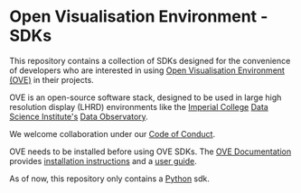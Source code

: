 # Open Visualisation Environment - SDKs

This repository contains a collection of SDKs designed for the convenience of developers who are interested in using [Open Visualisation Environment (OVE)](https://github.com/ove/ove) in their projects.

OVE is an open-source software stack, designed to be used in large high resolution display (LHRD) environments like the [Imperial College](http://www.imperial.ac.uk) [Data Science Institute's](http://www.imperial.ac.uk/data-science/) [Data Observatory](http://www.imperial.ac.uk/data-science/data-observatory/).

We welcome collaboration under our [Code of Conduct](https://github.com/ove/ove-apps/blob/master/CODE_OF_CONDUCT.md).

OVE needs to be installed before using OVE SDKs. The [OVE Documentation](https://dsi.gitbook.io/ove) provides [installation instructions](https://dsi.gitbook.io/ove/installation) and a [user guide](https://dsi.gitbook.io/ove/usage).

As of now, this repository only contains a [Python](./python) sdk.